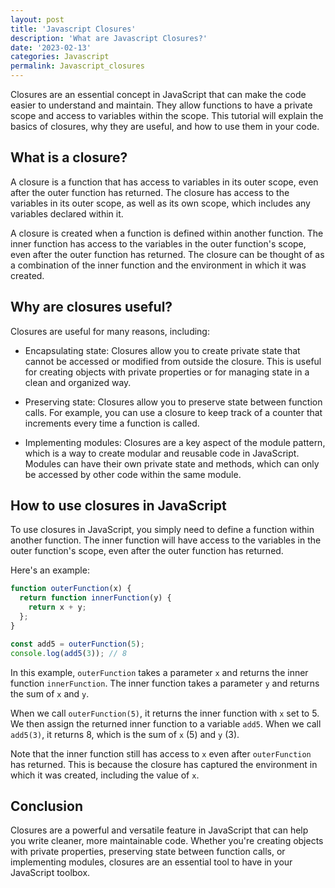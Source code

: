 ```yaml
---
layout: post
title: 'Javascript Closures'
description: 'What are Javascript Closures?'
date: '2023-02-13'
categories: Javascript
permalink: Javascript_closures
---
```


Closures are an essential concept in JavaScript that can make the code easier to understand and maintain. They allow functions to have a private scope and access to variables within the scope. This tutorial will explain the basics of closures, why they are useful, and how to use them in your code.

## What is a closure?

A closure is a function that has access to variables in its outer scope, even after the outer function has returned. The closure has access to the variables in its outer scope, as well as its own scope, which includes any variables declared within it.

A closure is created when a function is defined within another function. The inner function has access to the variables in the outer function's scope, even after the outer function has returned. The closure can be thought of as a combination of the inner function and the environment in which it was created.

## Why are closures useful?

Closures are useful for many reasons, including:

- Encapsulating state: Closures allow you to create private state that cannot be accessed or modified from outside the closure. This is useful for creating objects with private properties or for managing state in a clean and organized way.

- Preserving state: Closures allow you to preserve state between function calls. For example, you can use a closure to keep track of a counter that increments every time a function is called.

- Implementing modules: Closures are a key aspect of the module pattern, which is a way to create modular and reusable code in JavaScript. Modules can have their own private state and methods, which can only be accessed by other code within the same module.

## How to use closures in JavaScript

To use closures in JavaScript, you simply need to define a function within another function. The inner function will have access to the variables in the outer function's scope, even after the outer function has returned.

Here's an example:

```javascript
function outerFunction(x) {
  return function innerFunction(y) {
    return x + y;
  };
}

const add5 = outerFunction(5);
console.log(add5(3)); // 8
```

In this example, `outerFunction` takes a parameter `x` and returns the inner function `innerFunction`. The inner function takes a parameter `y` and returns the sum of `x` and `y`.

When we call `outerFunction(5)`, it returns the inner function with `x` set to 5. We then assign the returned inner function to a variable `add5`. When we call `add5(3)`, it returns 8, which is the sum of `x` (5) and `y` (3).

Note that the inner function still has access to `x` even after `outerFunction` has returned. This is because the closure has captured the environment in which it was created, including the value of `x`.

## Conclusion

Closures are a powerful and versatile feature in JavaScript that can help you write cleaner, more maintainable code. Whether you're creating objects with private properties, preserving state between function calls, or implementing modules, closures are an essential tool to have in your JavaScript toolbox.
